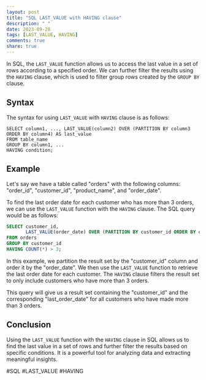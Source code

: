 ```yaml
---
layout: post
title: "SQL LAST_VALUE with HAVING clause"
description: " "
date: 2023-09-28
tags: [LAST_VALUE, HAVING]
comments: true
share: true
---
```


In SQL, the `LAST_VALUE` function allows us to access the last value in a set of rows according to a specified order. We can further filter the results using the `HAVING` clause, which is used to filter group rows created by the `GROUP BY` clause.

## Syntax

The syntax for using `LAST_VALUE` with `HAVING` clause is as follows:
```
SELECT column1, ..., LAST_VALUE(column2) OVER (PARTITION BY column3 ORDER BY column4) AS last_value
FROM table_name
GROUP BY column1, ...
HAVING condition;
```

## Example

Let's say we have a table called "orders" with the following columns: "order_id", "customer_id", "product_name", and "order_date".

To find the last order date for each customer who has more than 3 orders, we can use the `LAST_VALUE` function with the `HAVING` clause. The SQL query would be as follows:

```sql
SELECT customer_id, 
       LAST_VALUE(order_date) OVER (PARTITION BY customer_id ORDER BY order_date) AS last_order_date
FROM orders
GROUP BY customer_id
HAVING COUNT(*) > 3;
```

In this example, we partition the result set by the "customer_id" column and order it by the "order_date". We then use the `LAST_VALUE` function to retrieve the last order date for each customer. The `HAVING` clause filters the result set to only include customers who have more than 3 orders.

This query will give us a result set containing the "customer_id" and the corresponding "last_order_date" for all customers who have made more than 3 orders.

## Conclusion

Using the `LAST_VALUE` function with the `HAVING` clause in SQL allows us to find the last value in a set of rows and further filter the results based on specific conditions. It is a powerful tool for analyzing data and extracting meaningful insights.

#SQL #LAST_VALUE #HAVING